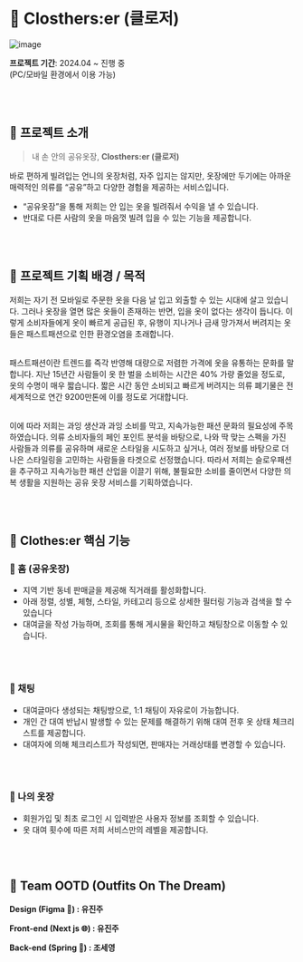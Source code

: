 # 💜 Closthers:er (클로저)
![image](https://github.com/Clothes-er/Clothes-er_FE/assets/102593738/b33c49ee-3437-4ed8-8535-39a566844cb0)

**프로젝트 기간**: 2024.04 ~ 진행 중  <br>
(PC/모바일 환경에서 이용 가능)

<br><br>

## 💜 프로젝트 소개
> 내 손 안의 공유옷장, **Closthers:er (클로저)**

바로 편하게 빌려입는 언니의 옷장처럼, 자주 입지는 않지만, 옷장에만 두기에는 아까운 매력적인 의류를 “공유”하고 다양한 경험을 제공하는 서비스입니다.

- “공유옷장”을 통해 저희는 안 입는 옷을 빌려줘서 수익을 낼 수 있습니다.
- 반대로 다른 사람의 옷을 마음껏 빌려 입을 수 있는 기능을 제공합니다.

<br><br>

## 💜 프로젝트 기획 배경 / 목적

 저희는 자기 전 모바일로 주문한 옷을 다음 날 입고 외출할 수 있는 시대에 살고 있습니다. 그러나 옷장을 열면 많은 옷들이 존재하는 반면, 입을 옷이 없다는 생각이 듭니다. 이렇게 소비자들에게 옷이 빠르게 공급된 후, 유행이 지나거나 금새 망가져서 버려지는 옷들은 패스트패션으로 인한 환경오염을 초래합니다.<br><br>

 패스트패션이란 트렌드를 즉각 반영해 대량으로 저렴한 가격에 옷을 유통하는 문화를 말합니다. 지난 15년간 사람들이 옷 한 벌을 소비하는 시간은 40% 가량 줄었을 정도로, 옷의 수명이 매우 짧습니다. 짧은 시간 동안 소비되고 빠르게 버려지는 의류 폐기물은 전 세계적으로 연간 9200만톤에 이를 정도로 거대합니다. <br><br>

 이에 따라 저희는 과잉 생산과 과잉 소비를 막고, 지속가능한 패션 문화의 필요성에 주목하였습니다. 의류 소비자들의 페인 포인트 분석을 바탕으로, 나와 딱 맞는 스펙을 가진 사람들과 의류를 공유하며 새로운 스타일을 시도하고 싶거나, 여러 정보를 바탕으로 더 나은 스타일링을 고민하는 사람들을 타겟으로 선정했습니다. 따라서 저희는 슬로우패션을 추구하고 지속가능한 패션 산업을 이끌기 위해, 불필요한 소비를 줄이면서 다양한 의복 생활을 지원하는 공유 옷장 서비스를 기획하였습니다.

<br><br>

## 💜 Clothes:er 핵심 기능

### 📍 홈 (공유옷장)

- 지역 기반 동네 판매글을 제공해 직거래를 활성화합니다.
- 아래 정렬, 성별, 체형, 스타일, 카테고리 등으로 상세한 필터링 기능과 검색을 할 수 있습니다
- 대여글을 작성 가능하며, 조회를 통해 게시물을 확인하고 채팅창으로 이동할 수 있습니다.

<br><br>

### 📍 채팅

- 대여글마다 생성되는 채팅방으로, 1:1 채팅이 자유로이 가능합니다.
- 개인 간 대여 반납시 발생할 수 있는 문제를 해결하기 위해 대여 전후 옷 상태 체크리스트를 제공합니다.
- 대여자에 의해 체크리스트가 작성되면, 판매자는 거래상태를 변경할 수 있습니다.

<br><br>

###  📍 나의 옷장

- 회원가입 및 최초 로그인 시 입력받은 사용자 정보를 조회할 수 있습니다.
- 옷 대여 횟수에 따른 저희 서비스만의 레벨을 제공합니다.

<br><br>

## 💜 Team OOTD (Outfits On The Dream)

**Design (Figma 🎨) : 유진주** <br>

**Front-end (Next js 🌐) : 유진주** <br>

**Back-end (Spring 🌱) : 조세영** <br>
